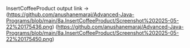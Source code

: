 InsertCoffeeProduct output link ->(https://github.com/anushanemaraj/Advanced-Java-Programs/blob/main/8a.InsertCoffeeProduct/Screenshot%202025-05-22%20175436.png)
                                  (https://github.com/anushanemaraj/Advanced-Java-Programs/blob/main/8a.InsertCoffeeProduct/Screenshot%202025-05-22%20175450.png)
